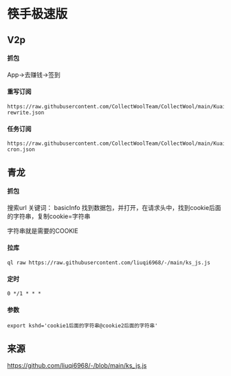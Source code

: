 # 筷手极速版



## V2p
#### 抓包
App->去赚钱->签到
#### 重写订阅
```
https://raw.githubusercontent.com/CollectWoolTeam/CollectWool/main/KuaiShou/ks-rewrite.json
```
#### 任务订阅
```
https://raw.githubusercontent.com/CollectWoolTeam/CollectWool/main/KuaiShou/ks-cron.json
```

## 青龙
#### 抓包
搜索url 关键词： basicInfo
找到数据包，并打开，在请求头中，找到cookie后面的字符串，复制cookie=字符串

字符串就是需要的COOKIE
#### 拉库
```
ql raw https://raw.githubusercontent.com/liuqi6968/-/main/ks_js.js
```

#### 定时
```
0 */1 * * * 
```
#### 参数
```
export kshd='cookie1后面的字符串@cookie2后面的字符串'
```

## 来源
https://github.com/liuqi6968/-/blob/main/ks_js.js
